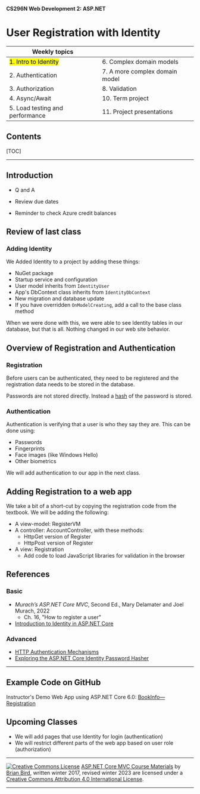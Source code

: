 **CS296N Web Development 2: ASP.NET**

<h1>User Registration with Identity</h1>



| Weekly topics                     |                                |
| --------------------------------- | ------------------------------ |
| <mark>1. Intro to Identity</mark> | 6. Complex domain models       |
| 2. Authentication                 | 7. A more complex domain model |
| 3. Authorization                  | 8. Validation                  |
| 4. Async/Await                    | 10. Term project               |
| 5. Load testing and performance   | 11. Project presentations      |



<h2>Contents</h2>

[TOC]

------

## Introduction

- Q and A

- Review due dates

- Reminder to check Azure credit balances

  

## Review of last class

### Adding Identity

We Added Identity to a project by adding these things:

- NuGet package
- Startup service and configuration
- User model inherits from `IdentityUser`
- App's DbContext class inherits from `IdentityDbContext`
- New migration and database update
- If you have overridden `OnModelCreating`, add a call to the base class method

When we were done with this, we were able to see Identity tables in our database, but that is all. Nothing changed in our web site behavior.

## Overview of Registration and Authentication

### Registration

Before users can be authenticated, they need to be registered and the registration data needs to be stored in the database.

Passwords are not stored directly. Instead a [hash](https://computersciencewiki.org/index.php/Hashing) of the password is stored.

### Authentication

Authentication is verifying that a user is who they say they are. This can be done using:

- Passwords
- Fingerprints
- Face images (like Windows Hello)
- Other biometrics

We will add authentication to our app in the next class.



## Adding Registration to a web app

We take a bit of a short-cut by copying the registration code from the textbook. We will be adding the following:

- A view-model: RegisterVM
- A controller: AccountController, with these methods:
  - HttpGet version of Register
  - HttpPost version of Register
- A view: Registration
  - Add code to load JavaScript libraries for validation in the browser



## References

### Basic

- *Murach’s ASP.NET Core MVC*, Second Ed., Mary Delamater and Joel Murach, 2022
  - Ch. 16, "How to register a user"
- [Introduction to Identity in ASP.NET Core](https://docs.microsoft.com/en-us/aspnet/core/security/authentication/?view=aspnetcore-6.0)

### Advanced

-  [ HTTP Authentication Mechanisms](https://code-maze.com/http-series-part-4/)
-  [Exploring the  ASP.NET Core Identity Password Hasher](https://andrewlock.net/exploring-the-asp-net-core-identity-passwordhasher/)



------

## Example Code on GitHub

Instructor's Demo Web App using ASP.NET Core 6.0: [BookInfo&mdash;Registration](https://github.com/LCC-CIT/CS296N-Example-BookReviews-DotNet6/tree/02-Registration)

## Upcoming Classes

- We will add pages that use Identity for login (authentication)
- We will restrict different parts of the web app based on user role (authorization)
            

------

[ ![Creative Commons License](https://i.creativecommons.org/l/by/4.0/80x15.png)](http://creativecommons.org/licenses/by/4.0/) [ASP.NET Core MVC Course Materials](http://lcc-cit.github.io/CS296N-CourseMaterials/) by [ Brian Bird](https://profbird.dev), written winter 2017, revised winter 2023 are licensed under a [Creative Commons Attribution 4.0 International License](http://creativecommons.org/licenses/by/4.0/). 
    

------


